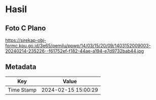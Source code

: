 # Hasil

## Foto C Plano

https://sirekap-obj-formc.kpu.go.id/3e65/pemilu/ppwp/14/03/15/20/09/1403152009003-20240214-235226--f61752ef-f182-44ae-a194-e7d9732bab44.jpg


## Metadata

| Key        | Value               |
| ---------- | ------------------- |
| Time Stamp | 2024-02-15 15:00:29 |



